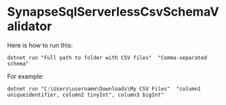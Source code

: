 # SynapseSqlServerlessCsvSchemaValidator

Here is how to run this:

```
dotnet run "Full path to folder with CSV files"  "Comma-separated schema"
```

For example:
```
dotnet run "C:\Users\username\Downloads\My CSV Files"  "column1 uniqueidentifier, column2 tinyInt", column3 bigInt"
```
